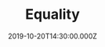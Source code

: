 ---
title: "Equality"
image: "https://i.imgur.com/MuLYIpM.jpg"
date: "2019-10-20T14:30:00.000Z"
video:
  type: "vimeo"
  id: 367584063
speaker:
  name: "Kelvin Nygren"
  permalink: "kelvin-nygren"
series: "philemon"
---